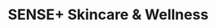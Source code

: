 ---
title: "SENSE+ Skincare & Wellness"
url: /great-neck/sense-skincare-and-wellness/
shop: beauty
---